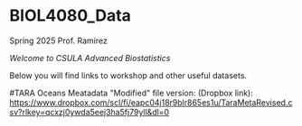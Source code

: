 # BIOL4080_Data
Spring 2025
Prof. Ramírez

*Welcome to CSULA Advanced Biostatistics*

Below you will find links to workshop and other useful datasets. 

#TARA Oceans Meatadata "Modified" file version: 
(Dropbox link):
https://www.dropbox.com/scl/fi/eapc04j18r9blr865es1u/TaraMetaRevised.csv?rlkey=qcxzj0ywda5eej3ha5fj79yll&dl=0

